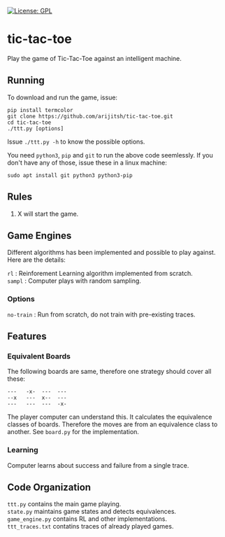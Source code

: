 [![License: GPL](https://img.shields.io/badge/License-GPL-yellow.svg)](https://opensource.org/licenses/GPL-2.0)
# tic-tac-toe
Play the game of Tic-Tac-Toe against an intelligent machine.

## Running
To download and run the game, issue:
```
pip install termcolor
git clone https://github.com/arijitsh/tic-tac-toe.git
cd tic-tac-toe
./ttt.py [options]
```
Issue `./ttt.py -h` to know the possible options.

You need `python3`, `pip` and `git` to run the above code seemlessly. If you don't have any of those, issue these in a linux machine:
```
sudo apt install git python3 python3-pip
```
## Rules
1. X will start the game.

## Game Engines

Different algorithms has been implemented and possible to play against. Here are the details:

`rl` : Reinforement Learning algorithm implemented from scratch.\
`sampl` : Computer plays with random sampling.

### Options
`no-train` : Run from scratch, do not train with pre-existing traces.  

## Features
### Equivalent Boards
The following boards are same, therefore one strategy should cover all these:
```
---   -x-  ---  ---
--x   ---  x--  ---
---   ---  ---  -x-
```
The player computer can understand this. It calculates the equivalence classes of boards. Therefore the moves are from an equivalence class to another. See `board.py` for the implementation.

### Learning
Computer learns about success and failure from a single trace.

## Code Organization
`ttt.py` contains the main game playing.\
`state.py` maintains game states and detects equivalences.\
`game_engine.py` contains RL and other implementations.\
`ttt_traces.txt` contatins traces of already played games.
